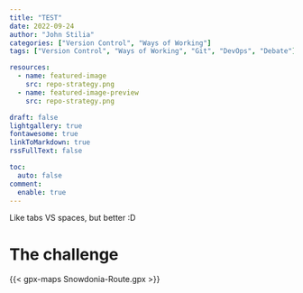 ```yaml
---
title: "TEST"
date: 2022-09-24
author: "John Stilia"
categories: ["Version Control", "Ways of Working"]
tags: ["Version Control", "Ways of Working", "Git", "DevOps", "Debate"]

resources:
  - name: featured-image
    src: repo-strategy.png
  - name: featured-image-preview
    src: repo-strategy.png

draft: false
lightgallery: true
fontawesome: true
linkToMarkdown: true
rssFullText: false

toc:
  auto: false
comment:
  enable: true
---
```


<style>
img {
    box-shadow: inset 10px 10px 60px #fff;
    -moz-border-radius:25px;
    border-radius:10px;
}
</style>

Like tabs VS spaces, but better :D

<!--more-->

# The challenge

{{< gpx-maps Snowdonia-Route.gpx >}}
